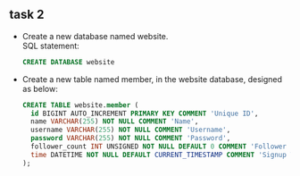 ## task 2
- Create a new database named website.  
  SQL statement:  
	```SQL
	CREATE DATABASE website
	```


- Create a new table named member, in the website database, designed as below:
	```SQL
	CREATE TABLE website.member (
	  id BIGINT AUTO_INCREMENT PRIMARY KEY COMMENT 'Unique ID',
	  name VARCHAR(255) NOT NULL COMMENT 'Name',
	  username VARCHAR(255) NOT NULL COMMENT 'Username',
	  password VARCHAR(255) NOT NULL COMMENT 'Password',
	  follower_count INT UNSIGNED NOT NULL DEFAULT 0 COMMENT 'Follower Count',
	  time DATETIME NOT NULL DEFAULT CURRENT_TIMESTAMP COMMENT 'Signup Time'
	);
	```
